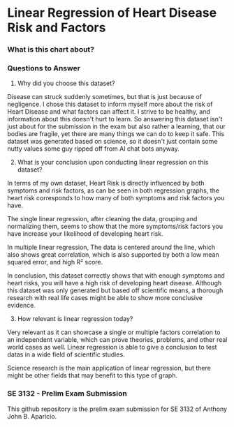 # Linear Regression of Heart Disease Risk and Factors

### What is this chart about?

### Questions to Answer

1. Why did you choose this dataset?

Disease can struck suddenly sometimes, but that is just because of negligence. I chose this dataset to inform myself more about the risk
of Heart Disease and what factors can affect it. I strive to be healthy, and information about this doesn't hurt to learn. So answering this
dataset isn't just about for the submission in the exam but also rather a learning, that our bodies are fragile, yet there are many things
we can do to keep it safe. This dataset was generated based on science, so it doesn't just contain some nutty values some guy ripped off
from AI chat bots anyway.

2. What is your conclusion upon conducting linear regression on this dataset?

In terms of my own dataset, Heart Risk is directly influenced by both symptoms and risk factors, as can be seen in both regression graphs, the heart risk corresponds to how many of both symptoms and risk factors you have.

The single linear regression, after cleaning the data, grouping and normalizing them, seems to show that the more symptoms/risk factors you have increase your likelihood of developing heart risk.

In multiple linear regression, The data is centered around the line, which also shows great correlation, which is also supported by both a low mean squared error, and high R² score.

In conclusion, this dataset correctly shows that with enough symptoms and heart risks, you will have a high risk of developing heart disease. Although this dataset was only generated but based off scientific means, a thorough research with real life cases might be able to show more conclusive evidence.

3. How relevant is linear regression today?

Very relevant as it can showcase a single or multiple factors correlation to an independent variable, which can prove theories, problems, and other real world cases as well. Linear regression is able to give a conclusion to test datas in a wide field of scientific studies.

Science research is the main application of linear regression, but there might be other fields that may benefit to this type of graph.

### SE 3132 - Prelim Exam Submission

This github repository is the prelim exam submission for SE 3132 of Anthony John B. Aparicio.
